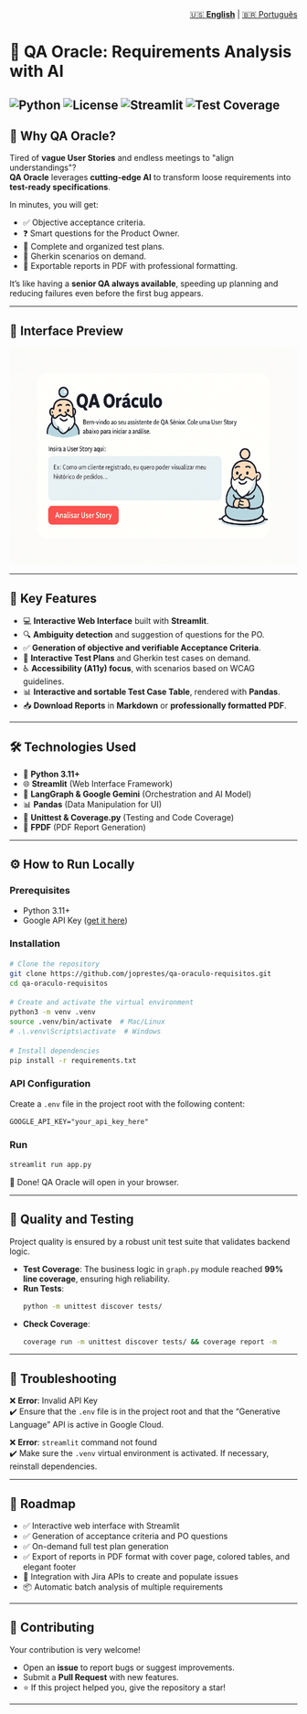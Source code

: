 <nav aria-label="Language switcher" style="text-align: right;">
  <a href="README.md" aria-current="page">🇺🇸 <strong>English</strong></a> | 
  <a href="README-pt.md">🇧🇷 Português</a>
</nav>

# 🔮 QA Oracle: Requirements Analysis with AI

![Python](https://img.shields.io/badge/python-3.11+-blue.svg)
![License](https://img.shields.io/badge/license-MIT-green.svg)
![Streamlit](https://img.shields.io/badge/Streamlit-App-red.svg)
![Test Coverage](https://img.shields.io/badge/coverage-99%25-brightgreen.svg)
---

## 🚀 Why QA Oracle?

Tired of **vague User Stories** and endless meetings to "align understandings"?  
**QA Oracle** leverages **cutting-edge AI** to transform loose requirements into **test-ready specifications**.  

In minutes, you will get:  
- ✅ Objective acceptance criteria.  
- ❓ Smart questions for the Product Owner.  
- 📝 Complete and organized test plans.  
- 🧪 Gherkin scenarios on demand.  
- 📄 Exportable reports in PDF with professional formatting.  

It’s like having a **senior QA always available**, speeding up planning and reducing failures even before the first bug appears.  

---
## 📸 Interface Preview

![QA Oracle Demo](assets/qa_oraculo_cartoon_demo.gif)

---

## 🚀 Key Features

-   💻 **Interactive Web Interface** built with **Streamlit**.  
-   🔍 **Ambiguity detection** and suggestion of questions for the PO.  
-   ✅ **Generation of objective and verifiable Acceptance Criteria**.  
-   📝 **Interactive Test Plans** and Gherkin test cases on demand.  
-   ♿ **Accessibility (A11y) focus**, with scenarios based on WCAG guidelines.  
-   📊 **Interactive and sortable Test Case Table**, rendered with **Pandas**.  
-   📥 **Download Reports** in **Markdown** or **professionally formatted PDF**.  

---

## 🛠️ Technologies Used

-   🐍 **Python 3.11+**  
-   🌐 **Streamlit** (Web Interface Framework)  
-   🧠 **LangGraph & Google Gemini** (Orchestration and AI Model)  
-   📊 **Pandas** (Data Manipulation for UI)  
-   🧪 **Unittest & Coverage.py** (Testing and Code Coverage)  
-   📄 **FPDF** (PDF Report Generation)  

---

## ⚙️ How to Run Locally

### Prerequisites
-   Python 3.11+  
-   Google API Key ([get it here](https://aistudio.google.com/app/apikey))  

### Installation
```bash
# Clone the repository
git clone https://github.com/joprestes/qa-oraculo-requisitos.git
cd qa-oraculo-requisitos

# Create and activate the virtual environment
python3 -m venv .venv
source .venv/bin/activate  # Mac/Linux
# .\.venv\Scripts\activate  # Windows

# Install dependencies
pip install -r requirements.txt
```

### API Configuration
Create a `.env` file in the project root with the following content:  

```env
GOOGLE_API_KEY="your_api_key_here"
```

### Run
```bash
streamlit run app.py
```

🎉 Done! QA Oracle will open in your browser.  

---

## 🧪 Quality and Testing

Project quality is ensured by a robust unit test suite that validates backend logic.  

- **Test Coverage**: The business logic in `graph.py` module reached **99% line coverage**, ensuring high reliability.  
- **Run Tests**:  
  ```bash
  python -m unittest discover tests/
  ```
- **Check Coverage**:  
  ```bash
  coverage run -m unittest discover tests/ && coverage report -m
  ```

---

## 🤔 Troubleshooting

❌ **Error**: Invalid API Key  
✔️ Ensure that the `.env` file is in the project root and that the “Generative Language” API is active in Google Cloud.  

❌ **Error**: `streamlit` command not found  
✔️ Make sure the `.venv` virtual environment is activated. If necessary, reinstall dependencies.  

---

## 📌 Roadmap

- ✅ Interactive web interface with Streamlit  
- ✅ Generation of acceptance criteria and PO questions  
- ✅ On-demand full test plan generation  
- ✅ Export of reports in PDF format with cover page, colored tables, and elegant footer  
- 🔗 Integration with Jira APIs to create and populate issues  
- 📦 Automatic batch analysis of multiple requirements  

---

## 🤝 Contributing

Your contribution is very welcome!  
- Open an **issue** to report bugs or suggest improvements.  
- Submit a **Pull Request** with new features.  
- ⭐ If this project helped you, give the repository a star!  

---
